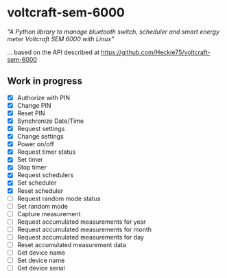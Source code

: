 # voltcraft-sem-6000
_"A Python library to manage bluetooth switch, scheduler and smart energy meter Voltcraft SEM 6000 with Linux"_

... based on the API described at https://github.com/Heckie75/voltcraft-sem-6000

## Work in progress

- [x] Authorize with PIN
- [x] Change PIN
- [x] Reset PIN
- [x] Synchronize Date/Time
- [x] Request settings
- [x] Change settings
- [x] Power on/off
- [x] Request timer status
- [x] Set timer
- [x] Stop timer
- [x] Request schedulers
- [x] Set scheduler
- [x] Reset scheduler
- [ ] Request random mode status
- [ ] Set random mode
- [ ] Capture measurement
- [ ] Request accumulated measurements for year
- [ ] Request accumulated measurements for month
- [ ] Request accumulated measurements for day
- [ ] Reset accumulated measurement data
- [ ] Get device name
- [ ] Set device name
- [ ] Get device serial
